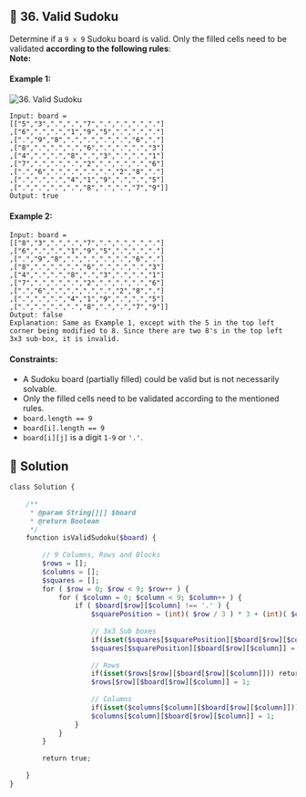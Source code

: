 ## 📝 36. Valid Sudoku  
Determine if a   `9 x 9` Sudoku board   is valid.   Only the filled cells need to be validated   **according to the following rules**:  
**Note:**  
     
  
#### Example 1:  
![36. Valid Sudoku](https://upload.wikimedia.org/wikipedia/commons/thumb/f/ff/Sudoku-by-L2G-20050714.svg/250px-Sudoku-by-L2G-20050714.svg.png)

```
Input: board = 
[["5","3",".",".","7",".",".",".","."]
,["6",".",".","1","9","5",".",".","."]
,[".","9","8",".",".",".",".","6","."]
,["8",".",".",".","6",".",".",".","3"]
,["4",".",".","8",".","3",".",".","1"]
,["7",".",".",".","2",".",".",".","6"]
,[".","6",".",".",".",".","2","8","."]
,[".",".",".","4","1","9",".",".","5"]
,[".",".",".",".","8",".",".","7","9"]]
Output: true

```
#### Example 2:  

```
Input: board = 
[["8","3",".",".","7",".",".",".","."]
,["6",".",".","1","9","5",".",".","."]
,[".","9","8",".",".",".",".","6","."]
,["8",".",".",".","6",".",".",".","3"]
,["4",".",".","8",".","3",".",".","1"]
,["7",".",".",".","2",".",".",".","6"]
,[".","6",".",".",".",".","2","8","."]
,[".",".",".","4","1","9",".",".","5"]
,[".",".",".",".","8",".",".","7","9"]]
Output: false
Explanation: Same as Example 1, except with the 5 in the top left corner being modified to 8. Since there are two 8's in the top left 3x3 sub-box, it is invalid.

```
  
#### Constraints:  
+ A Sudoku board (partially filled) could be valid but is not necessarily solvable.  
+ Only the filled cells need to be validated according to the mentioned   rules.  
+ `board.length == 9`  
+ `board[i].length == 9`  
+ `board[i][j]` is a digit `1-9` or `'.'`.  
  
## 📝 Solution 
```php  
class Solution {  
  
    /**  
     * @param String[][] $board  
     * @return Boolean  
     */  
    function isValidSudoku($board) {  
  
        // 9 Columns, Rows and Blocks  
        $rows = [];  
        $columns = [];  
        $squares = [];  
        for ( $row = 0; $row < 9; $row++ ) {  
            for ( $column = 0; $column < 9; $column++ ) {  
                if ( $board[$row][$column] !== '.' ) {  
                    $squarePosition = (int)( $row / 3 ) * 3 + (int)( $column / 3 );  
  
                    // 3x3 Sub boxes  
                    if(isset($squares[$squarePosition][$board[$row][$column]])) return false;  
                    $squares[$squarePosition][$board[$row][$column]] = 1;  
  
                    // Rows  
                    if(isset($rows[$row][$board[$row][$column]])) return false;  
                    $rows[$row][$board[$row][$column]] = 1;  
  
                    // Columns  
                    if(isset($columns[$column][$board[$row][$column]])) return false;  
                    $columns[$column][$board[$row][$column]] = 1;  
                }  
            }  
        }  
  
        return true;  
  
    }  
}  
```  
